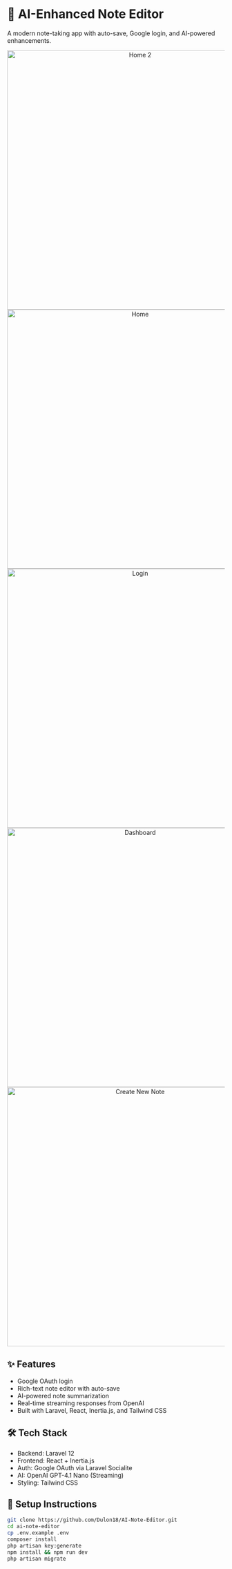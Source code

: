 # 🧠 AI-Enhanced Note Editor

A modern note-taking app with auto-save, Google login, and AI-powered enhancements.


<p align="center">
  <img src="https://github.com/user-attachments/assets/56b66724-1ca6-4fe1-adc4-9df1df604520" width="600" alt="Home 2" />
  <img src="https://github.com/user-attachments/assets/805ca1f4-abb5-44c5-a49f-9ede481a31eb" width="600" alt="Home" />
  <img src="https://github.com/user-attachments/assets/dbf8ee34-563e-4a71-8882-54ba355fe1ee" width="600" alt="Login" />
  <img src="https://github.com/user-attachments/assets/5547b9a9-678c-45b3-842a-b01b7411698d" width="600" alt="Dashboard" />
  <img src="https://github.com/user-attachments/assets/83966312-72c4-4060-8a3c-22e780d0aaa5" width="600" alt="Create New Note" />
</p>




## ✨ Features

- Google OAuth login
- Rich-text note editor with auto-save
- AI-powered note summarization
- Real-time streaming responses from OpenAI
- Built with Laravel, React, Inertia.js, and Tailwind CSS


## 🛠 Tech Stack

- Backend: Laravel 12
- Frontend: React + Inertia.js
- Auth: Google OAuth via Laravel Socialite
- AI: OpenAI GPT-4.1 Nano (Streaming)
- Styling: Tailwind CSS

## 🔧 Setup Instructions

```bash
git clone https://github.com/Dulon18/AI-Note-Editor.git
cd ai-note-editor
cp .env.example .env
composer install
php artisan key:generate
npm install && npm run dev
php artisan migrate


